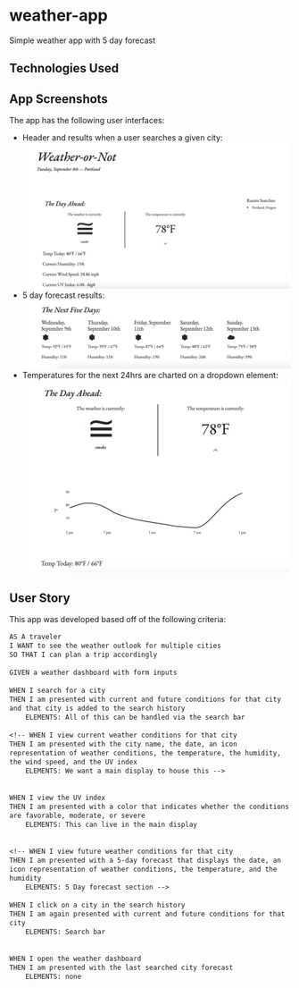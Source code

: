 # weather-app
Simple weather app with 5 day forecast

## Technologies Used

## App Screenshots

The app has the following user interfaces:

  * Header and results when a user searches a given city: ![Basic Weather Page](media/header-and-today.png)
  * 5 day forecast results: ![5 Day Forecast](media/5day-forecast.png)
  * Temperatures for the next 24hrs are charted on a dropdown element: ![24 hour chart](media/24hr-dropdown.png)

## User Story

This app was developed based off of the following criteria:

```
AS A traveler
I WANT to see the weather outlook for multiple cities
SO THAT I can plan a trip accordingly

GIVEN a weather dashboard with form inputs

WHEN I search for a city
THEN I am presented with current and future conditions for that city and that city is added to the search history
    ELEMENTS: All of this can be handled via the search bar

<!-- WHEN I view current weather conditions for that city
THEN I am presented with the city name, the date, an icon representation of weather conditions, the temperature, the humidity, the wind speed, and the UV index
    ELEMENTS: We want a main display to house this -->


WHEN I view the UV index
THEN I am presented with a color that indicates whether the conditions are favorable, moderate, or severe
    ELEMENTS: This can live in the main display


<!-- WHEN I view future weather conditions for that city
THEN I am presented with a 5-day forecast that displays the date, an icon representation of weather conditions, the temperature, and the humidity
    ELEMENTS: 5 Day forecast section -->

WHEN I click on a city in the search history
THEN I am again presented with current and future conditions for that city
    ELEMENTS: Search bar


WHEN I open the weather dashboard
THEN I am presented with the last searched city forecast
    ELEMENTS: none


```
